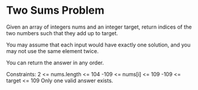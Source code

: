 # Two Sums Problem
Given an array of integers nums and an integer target, return indices of the two numbers such that they add up to target.

You may assume that each input would have exactly one solution, and you may not use the same element twice.

You can return the answer in any order.

Constraints:
2 <= nums.length <= 104
-109 <= nums[i] <= 109
-109 <= target <= 109
Only one valid answer exists.
